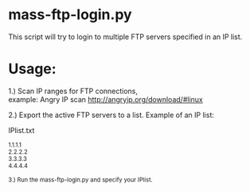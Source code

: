 # mass-ftp-login.py

This script will try to login to multiple FTP servers specified in an IP list.


# Usage:
1.) 
Scan IP ranges for FTP connections,<br>
example:
Angry IP scan http://angryip.org/download/#linux

2.)
Export the active FTP servers to a list.
Example of an IP list:

IPlist.txt

<small>1.1.1.1</small><br>
<small>2.2.2.2</small><br>
<small>3.3.3.3</small><br>
<small>4.4.4.4

3.)
Run the mass-ftp-login.py
and specify your IPlist.
